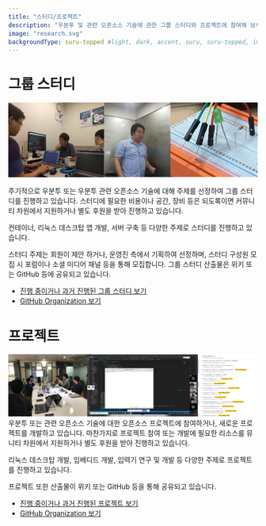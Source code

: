```yaml
---
title: "스터디/프로젝트"
description: "우분투 및 관련 오픈소스 기술에 관한 그룹 스터디와 프로젝트에 참여해 보세요."
image: "research.svg"
backgroundType: suru-topped #light, dark, accent, suru, suru-topped, image
---
```

# 그룹 스터디
![study](study.png)

주기적으로 우분투 또는 우분투 관련 오픈소스 기술에 대해 주제를 선정하여 그룹 스터디를 진행하고 있습니다. 
스터디에 필요한 비용이나 공간, 장비 등은 되도록이면 커뮤니티 차원에서 지원하거나 별도 후원을 받아 진행하고 있습니다.

컨테이너, 리눅스 데스크탑 앱 개발, 서버 구축 등 다양한 주제로 스터디를 진행하고 있습니다.

스터디 주제는 회원이 제안 하거나, 운영진 측에서 기획하여 선정하며, 스터디 구성원 모집 시 포럼이나 소셜 미디어 채널 등을 통해 모집합니다.
그룹 스터디 산출물은 위키 또는 GitHub 등에 공유되고 있습니다.

- [진행 중이거나 과거 진행된 그룹 스터디 보기](https://wiki.ubuntu-kr.org/index.php/%EC%9A%B0%EB%B6%84%ED%88%AC_%ED%95%9C%EA%B5%AD_%EC%BB%A4%EB%AE%A4%EB%8B%88%ED%8B%B0_%EC%8A%A4%ED%84%B0%EB%94%94_%EB%AA%A9%EB%A1%9D)
- [GitHub Organization 보기](https://github.com/ubuntu-kr)
# 프로젝트
![project](project.png)
우분투 또는 관련 오픈소스 기술에 대한 오픈소스 프로젝트에 참여하거나, 새로운 프로젝트를 개발하고 있습니다.
마찬가지로 프로젝트 참여 또는 개발에 필요한 리소스를 뮤니티 차원에서 지원하거나 별도 후원을 받아 진행하고 있습니다.

리눅스 데스크탑 개발, 임베디드 개발, 입력기 연구 및 개발 등 다양한 주제로 프로젝트를 진행하고 있습니다.

프로젝트 또한 산출물이 위키 또는 GitHub 등을 통해 공유되고 있습니다.

- [진행 중이거나 과거 진행된 프로젝트 보기](https://wiki.ubuntu-kr.org/index.php/%EC%9A%B0%EB%B6%84%ED%88%AC_%ED%95%9C%EA%B5%AD_%EC%BB%A4%EB%AE%A4%EB%8B%88%ED%8B%B0_%ED%94%84%EB%A1%9C%EC%A0%9D%ED%8A%B8_%EB%AA%A9%EB%A1%9D)
- [GitHub Organization 보기](https://github.com/ubuntu-kr)